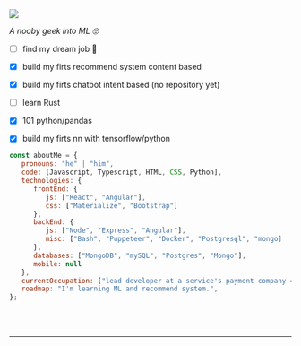 <img src="https://previews.123rf.com/images/kaymosk/kaymosk1804/kaymosk180400006/100130939-error-404-page-not-found-error-with-glitch-effect-on-screen-vector-illustration-for-your-design.jpg"/>


<p><em>A nooby geek into ML 🤓</br>
</em></p>

- [ ] find my dream job 🥸
- [x] build my firts recommend system content based
- [x] build my firts chatbot intent based (no repository yet)
- [ ] learn Rust
- [x] 101 python/pandas
- [x] build my firts nn with tensorflow/python


```javascript
const aboutMe = {
   pronouns: "he" | "him",
   code: [Javascript, Typescript, HTML, CSS, Python],
   technologies: {
      frontEnd: {
         js: ["React", "Angular"],
         css: ["Materialize", "Bootstrap"]
      },
      backEnd: {
         js: ["Node", "Express", "Angular"],
         misc: ["Bash", "Puppeteer", "Docker", "Postgresql", "mongo]
      },
      databases: ["MongoDB", "mySQL", "Postgres", "Mongo"],
      mobile: null
   },
   currentOccupation: ["lead developer at a service's payment company => Biyuyo SA"],
   roadmap: "I'm learning ML and recommend system.",
};
```
</br></br>

---
